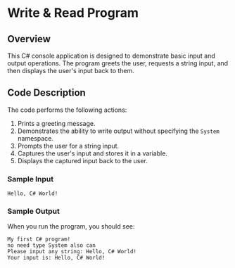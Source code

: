 # Write & Read Program

## Overview
This C# console application is designed to demonstrate basic input and output operations. The program greets the user, requests a string input, and then displays the user's input back to them.

## Code Description
The code performs the following actions:

1. Prints a greeting message.
2. Demonstrates the ability to write output without specifying the `System` namespace.
3. Prompts the user for a string input.
4. Captures the user's input and stores it in a variable.
5. Displays the captured input back to the user.

### Sample Input
```
Hello, C# World!
```

### Sample Output
When you run the program, you should see:
```
My first C# program!
no need type System also can
Please input any string: Hello, C# World!
Your input is: Hello, C# World!
```
